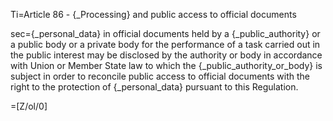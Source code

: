 Ti=Article 86 - {_Processing} and public access to official documents

sec={_personal_data} in official documents held by a {_public_authority} or a public body or a private body for the performance of a task carried out in the public interest may be disclosed by the authority or body in accordance with Union or Member State law to which the {_public_authority_or_body} is subject in order to reconcile public access to official documents with the right to the protection of {_personal_data} pursuant to this Regulation.

=[Z/ol/0]

